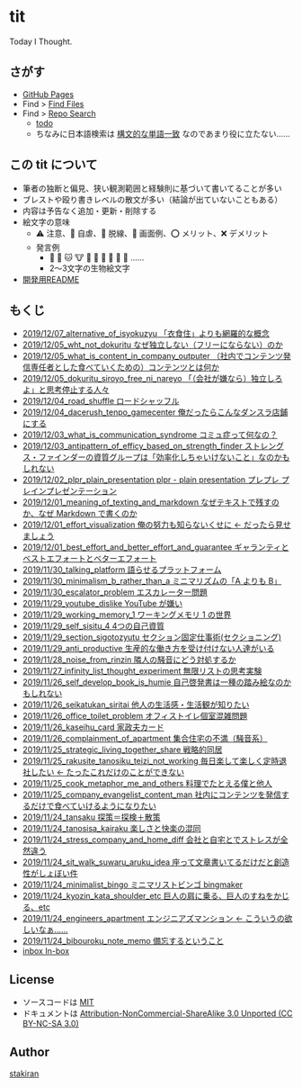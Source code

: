 # tit
Today I Thought.

## さがす
- [GitHub Pages](https://stakiran.github.io/tit/)
- Find > [Find Files](https://github.com/stakiran/tit/find/master)
- Find > [Repo Search](https://github.com/stakiran/tit/search?q=query)
  - [todo](https://github.com/stakiran/tit/search?q="%40todo")
  - ちなみに日本語検索は [構文的な単語一致](https://qiita.com/sta/items/1023ef3cf1cec7b56689) なのであまり役に立たない……

## この tit について
- 筆者の独断と偏見、狭い観測範囲と経験則に基づいて書いてることが多い
- ブレストや殴り書きレベルの散文が多い（結論が出ていないこともある）
- 内容は予告なく追加・更新・削除する
- 絵文字の意味
  - :warning: 注意、:poop: 自虐、:train: 脱線、:art: 画面例、:o: メリット、:x: デメリット
  - 発言例
    - :ox: :dog: :cat: :cow: :pig: :bat: :owl: :bug: :rat: :ram: ……
    - 2～3文字の生物絵文字
- [開発用README](readme_development.md)

## もくじ
- [2019/12/07_alternative_of_isyokuzyu 「衣食住」よりも網羅的な概念](2019/12/07_alternative_of_isyokuzyu.md)
- [2019/12/05_wht_not_dokuritu なぜ独立しない（フリーにならない）のか](2019/12/05_wht_not_dokuritu.md)
- [2019/12/05_what_is_content_in_company_outputer （社内でコンテンツ発信専任者とした食べていくための）コンテンツとは何か](2019/12/05_what_is_content_in_company_outputer.md)
- [2019/12/05_dokuritu_siroyo_free_ni_nareyo 「（会社が嫌なら）独立しろよ」と思考停止する人々](2019/12/05_dokuritu_siroyo_free_ni_nareyo.md)
- [2019/12/04_road_shuffle ロードシャッフル](2019/12/04_road_shuffle.md)
- [2019/12/04_dacerush_tenpo_gamecenter 俺だったらこんなダンスラ店鋪にする](2019/12/04_dacerush_tenpo_gamecenter.md)
- [2019/12/03_what_is_communication_syndrome コミュ症って何なの？](2019/12/03_what_is_communication_syndrome.md)
- [2019/12/03_antipattern_of_efficy_based_on_strength_finder ストレングス・ファインダーの資質グループは「効率化しちゃいけないこと」なのかもしれない](2019/12/03_antipattern_of_efficy_based_on_strength_finder.md)
- [2019/12/02_plpr_plain_presentation plpr - plain presentation プレプレ プレインプレゼンテーション](2019/12/02_plpr_plain_presentation.md)
- [2019/12/01_meaning_of_texting_and_markdown なぜテキストで残すのか、なぜ Markdown で書くのか](2019/12/01_meaning_of_texting_and_markdown.md)
- [2019/12/01_effort_visualization 俺の努力も知らないくせに ← だったら見せましょう](2019/12/01_effort_visualization.md)
- [2019/12/01_best_effort_and_better_effort_and_guarantee ギャランティとベストエフォートとベターエフォート](2019/12/01_best_effort_and_better_effort_and_guarantee.md)
- [2019/11/30_talking_platform 語らせるプラットフォーム](2019/11/30_talking_platform.md)
- [2019/11/30_minimalism_b_rather_than_a ミニマリズムの「A よりも B」](2019/11/30_minimalism_b_rather_than_a.md)
- [2019/11/30_escalator_problem エスカレーター問題](2019/11/30_escalator_problem.md)
- [2019/11/29_youtube_dislike YouTube が嫌い](2019/11/29_youtube_dislike.md)
- [2019/11/29_working_memory_1 ワーキングメモリ 1 の世界](2019/11/29_working_memory_1.md)
- [2019/11/29_self_sisitu_4 4つの自己資質](2019/11/29_self_sisitu_4.md)
- [2019/11/29_section_sigotozyutu セクション固定仕事術(セクショニング)](2019/11/29_section_sigotozyutu.md)
- [2019/11/29_anti_productive 生産的な働き方を受け付けない人達がいる](2019/11/29_anti_productive.md)
- [2019/11/28_noise_from_rinzin 隣人の騒音にどう対処するか](2019/11/28_noise_from_rinzin.md)
- [2019/11/27_infinity_list_thought_experiment 無限リストの思考実験](2019/11/27_infinity_list_thought_experiment.md)
- [2019/11/26_self_develop_book_is_humie 自己啓発書は一種の踏み絵なのかもしれない](2019/11/26_self_develop_book_is_humie.md)
- [2019/11/26_seikatukan_siritai 他人の生活感・生活観が知りたい](2019/11/26_seikatukan_siritai.md)
- [2019/11/26_office_toilet_problem オフィストイレ個室混雑問題](2019/11/26_office_toilet_problem.md)
- [2019/11/26_kaseihu_card 家政夫カード](2019/11/26_kaseihu_card.md)
- [2019/11/26_complainment_of_apartment 集合住宅の不満（騒音系）](2019/11/26_complainment_of_apartment.md)
- [2019/11/25_strategic_living_together_share 戦略的同居](2019/11/25_strategic_living_together_share.md)
- [2019/11/25_rakusite_tanosiku_teizi_not_working 毎日楽して楽しく定時退社したい ← たったこれだけのことができない](2019/11/25_rakusite_tanosiku_teizi_not_working.md)
- [2019/11/25_cook_metaphor_me_and_others 料理でたとえる僕と他人](2019/11/25_cook_metaphor_me_and_others.md)
- [2019/11/25_company_evangelist_content_man 社内にコンテンツを発信するだけで食べていけるようになりたい](2019/11/25_company_evangelist_content_man.md)
- [2019/11/24_tansaku 探策＝探検＋散策](2019/11/24_tansaku.md)
- [2019/11/24_tanosisa_kairaku 楽しさと快楽の混同](2019/11/24_tanosisa_kairaku.md)
- [2019/11/24_stress_company_and_home_diff 会社と自宅とでストレスが全然違う](2019/11/24_stress_company_and_home_diff.md)
- [2019/11/24_sit_walk_suwaru_aruku_idea 座って文章書いてるだけだと創造性がしょぼい件](2019/11/24_sit_walk_suwaru_aruku_idea.md)
- [2019/11/24_minimalist_bingo ミニマリストビンゴ bingmaker](2019/11/24_minimalist_bingo.md)
- [2019/11/24_kyozin_kata_shoulder_etc 巨人の肩に乗る、巨人のすねをかじる、etc](2019/11/24_kyozin_kata_shoulder_etc.md)
- [2019/11/24_engineers_apartment エンジニアズマンション ← こういうの欲しいなぁ……](2019/11/24_engineers_apartment.md)
- [2019/11/24_bibouroku_note_memo 備忘するということ](2019/11/24_bibouroku_note_memo.md)
- [inbox In-box](inbox.md)

## License
- ソースコードは [MIT](LICENSE)
- ドキュメントは [Attribution-NonCommercial-ShareAlike 3.0 Unported (CC BY-NC-SA 3.0)](http://creativecommons.org/licenses/by-nc-sa/3.0/)

## Author
[stakiran](https://github.com/stakiran)
